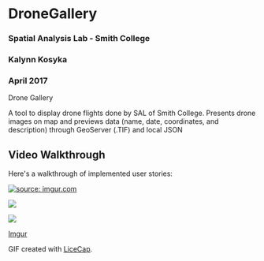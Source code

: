 # DroneGallery

### Spatial Analysis Lab - Smith College
### Kalynn Kosyka 
### April 2017

Drone Gallery

A tool to display drone flights done by SAL of Smith College.
Presents drone images on map and previews data (name, date, coordinates, and description) through GeoServer (.TIF) and local JSON

## Video Walkthrough 

Here's a walkthrough of implemented user stories:

<a href="https://imgur.com/HPCLwct"><img src="https://i.imgur.com/HPCLwct.gif" title="source: imgur.com" /></a>

![](http://i.imgur.com/HPCLwct.gif?1)

![](http://www.reactiongifs.us/wp-content/uploads/2013/10/nuh_uh_conan_obrien.gif)

[Imgur](https://i.imgur.com/HPCLwct.gifv)

GIF created with [LiceCap](http://www.cockos.com/licecap/).
